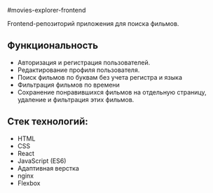 #movies-explorer-frontend

Frontend-репозиторий приложения для поиска фильмов.

## Функциональность
* Авторизация и регистрация пользователей.
* Редактирование профиля пользователя.
* Поиск фильмов по буквам без учета регистра и языка
* Фильтрация фильмов по времени
* Сохранение понравившихся фильмов на отдельную страницу, удаление и фильтрация этих фильмов.

## Стек технологий:
* HTML
* CSS
* React
* JavaScript (ES6)
* Адаптивная верстка
* nginx
* Flexbox
  
